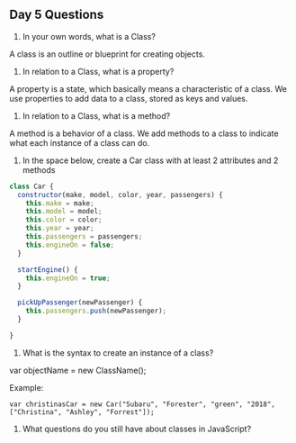 ## Day 5 Questions

1. In your own words, what is a Class?

A class is an outline or blueprint for creating objects.

1. In relation to a Class, what is a property?

A property is a state, which basically means a characteristic of a class. We use properties to add data to a class, stored as keys and values.

1. In relation to a Class, what is a method?

A method is a behavior of a class. We add methods to a class to indicate what each instance of a class can do.

1. In the space below, create a Car class with at least 2 attributes and 2 methods

```JavaScript
class Car {
  constructor(make, model, color, year, passengers) {
    this.make = make;
    this.model = model;
    this.color = color;
    this.year = year;
    this.passengers = passengers;
    this.engineOn = false;
  }

  startEngine() {
    this.engineOn = true;
  }

  pickUpPassenger(newPassenger) {
    this.passengers.push(newPassenger);
  }

}
```

1. What is the syntax to create an instance of a class?

var objectName = new ClassName();

Example:

```
var christinasCar = new Car("Subaru", "Forester", "green", "2018", ["Christina", "Ashley", "Forrest"]);
```
1. What questions do you still have about classes in JavaScript?
